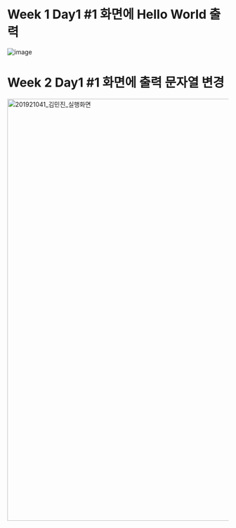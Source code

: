 # Week 1 Day1 #1 화면에 Hello World 출력
![image](https://user-images.githubusercontent.com/79950103/110567742-5587b780-8195-11eb-8533-2974d2bf4c86.png)
# Week 2 Day1  #1 화면에 출력 문자열 변경
<img width="959" alt="201921041_김민진_실행화면" src="https://user-images.githubusercontent.com/79950103/110569905-7ef61280-8198-11eb-9d66-28a90339e2b1.png">
